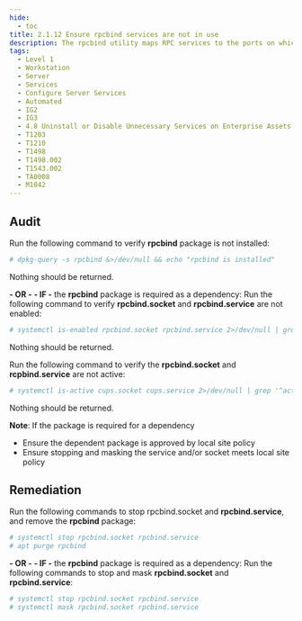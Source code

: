 ```yaml
---
hide:
  - toc
title: 2.1.12 Ensure rpcbind services are not in use
description: The rpcbind utility maps RPC services to the ports on which they listen. RPC processes notify rpcbind when they start, registering the ports they are listening on and the RPC program numbers they expect to serve. The client system then contacts rpcbind on the server with a particular RPC program number. The rpcbind.service redirects the client to the proper port number so it can communicate with the requested service. Portmapper is an RPC service, which always listens on tcp and udp 111, and is used to map other RPC services (such as nfs, nlockmgr, quotad, mountd, etc.) to their corresponding port number on the server. When a remote host makes an RPC call to that server, it first consults with portmap to determine where the RPC server is listening.
tags:
  - Level 1
  - Workstation
  - Server
  - Services
  - Configure Server Services
  - Automated
  - IG2
  - IG3
  - 4.8 Uninstall or Disable Unnecessary Services on Enterprise Assets and Software
  - T1203
  - T1210
  - T1498
  - T1498.002
  - T1543.002
  - TA0008
  - M1042
---
```


## Audit
Run the following command to verify **rpcbind** package is not installed:
```bash
# dpkg-query -s rpcbind &>/dev/null && echo "rpcbind is installed"
```
Nothing should be returned.

**- OR -**
**- IF -** the **rpcbind** package is required as a dependency:
Run the following command to verify **rpcbind.socket** and **rpcbind.service** are not enabled:
```bash
# systemctl is-enabled rpcbind.socket rpcbind.service 2>/dev/null | grep 'enabled'
```
Nothing should be returned.

Run the following command to verify the **rpcbind.socket** and **rcpbind.service** are not active:
```bash
# systemctl is-active cups.socket cups.service 2>/dev/null | grep '^active'
```
Nothing should be returned.

**Note**: If the package is required for a dependency
- Ensure the dependent package is approved by local site policy
- Ensure stopping and masking the service and/or socket meets local site policy

## Remediation
Run the following commands to stop rpcbind.socket and **rpcbind.service**, and remove the **rpcbind** package:
```bash
# systemctl stop rpcbind.socket rpcbind.service
# apt purge rpcbind
```

**- OR -**
**- IF -** the **rpcbind** package is required as a dependency:
Run the following commands to stop and mask **rpcbind.socket** and **rpcbind.service**:
```bash
# systemctl stop rpcbind.socket rpcbind.service
# systemctl mask rpcbind.socket rpcbind.service
```
